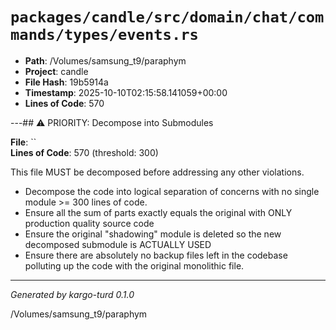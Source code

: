# `packages/candle/src/domain/chat/commands/types/events.rs`

- **Path**: /Volumes/samsung_t9/paraphym
- **Project**: candle
- **File Hash**: 19b5914a  
- **Timestamp**: 2025-10-10T02:15:58.141059+00:00  
- **Lines of Code**: 570

---## ⚠️ PRIORITY: Decompose into Submodules

**File**: ``  
**Lines of Code**: 570 (threshold: 300)

This file MUST be decomposed before addressing any other violations.

- Decompose the code into logical separation of concerns with no single module >= 300 lines of code. 
- Ensure all the sum of parts exactly equals the original with ONLY production quality source code
- Ensure the original "shadowing" module is deleted so the new decomposed submodule is ACTUALLY USED
- Ensure there are absolutely no backup files left in the codebase polluting up the code with the original monolithic file.

------

*Generated by kargo-turd 0.1.0*

/Volumes/samsung_t9/paraphym